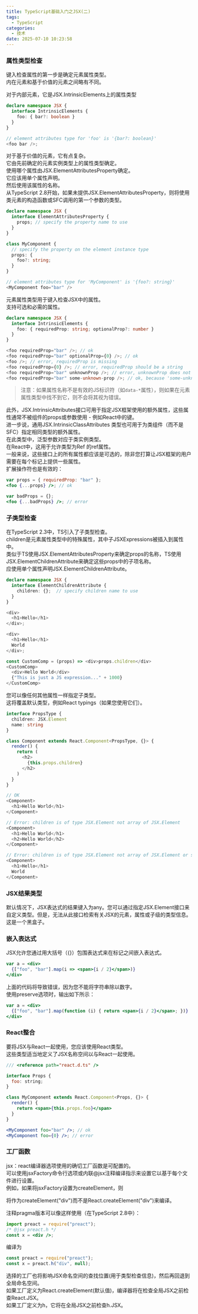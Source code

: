 ```yaml
---
title: TypeScript基础入门之JSX(二)
tags:
  - TypeScript
categories:
  - 技术
date: 2025-07-10 10:23:58
---
```


### 属性类型检查

键入检查属性的第一步是确定元素属性类型。  
内在元素和基于价值的元素之间略有不同。

对于内部元素，它是JSX.IntrinsicElements上的属性类型

```ts
declare namespace JSX {
  interface IntrinsicElements {
    foo: { bar?: boolean }
  }
}

// element attributes type for 'foo' is '{bar?: boolean}'
<foo bar />;
```

对于基于价值的元素，它有点复杂。  
它由先前确定的元素实例类型上的属性类型确定。  
使用哪个属性由JSX.ElementAttributesProperty确定。  
它应该用单个属性声明。  
然后使用该属性的名称。  
从TypeScript 2.8开始，如果未提供JSX.ElementAttributesProperty，则将使用类元素的构造函数或SFC调用的第一个参数的类型。

```ts
declare namespace JSX {
  interface ElementAttributesProperty {
    props; // specify the property name to use
  }
}

class MyComponent {
  // specify the property on the element instance type
  props: {
    foo?: string;
  }
}

// element attributes type for 'MyComponent' is '{foo?: string}'
<MyComponent foo="bar" />
```

元素属性类型用于键入检查JSX中的属性。  
支持可选和必需的属性。

```ts
declare namespace JSX {
  interface IntrinsicElements {
    foo: { requiredProp: string; optionalProp?: number }
  }
}

<foo requiredProp="bar" />; // ok
<foo requiredProp="bar" optionalProp={0} />; // ok
<foo />; // error, requiredProp is missing
<foo requiredProp={0} />; // error, requiredProp should be a string
<foo requiredProp="bar" unknownProp />; // error, unknownProp does not exist
<foo requiredProp="bar" some-unknown-prop />; // ok, because 'some-unknown-prop' is not a valid identifier
```

> 注意：如果属性名称不是有效的JS标识符（如`data-*`属性），则如果在元素属性类型中找不到它，则不会将其视为错误。

此外，JSX.IntrinsicAttributes接口可用于指定JSX框架使用的额外属性，这些属性通常不被组件的props或参数使用 - 例如React中的键。  
进一步说，通用JSX.IntrinsicClassAttributes <T>类型也可用于为类组件（而不是SFC）指定相同类型的额外属性。  
在此类型中，泛型参数对应于类实例类型。  
在React中，这用于允许类型为Ref <T>的ref属性。  
一般来说，这些接口上的所有属性都应该是可选的，除非您打算让JSX框架的用户需要在每个标记上提供一些属性。  
扩展操作符也是有效的：

```jsx
var props = { requiredProp: "bar" };
<foo {...props} />; // ok

var badProps = {};
<foo {...badProps} />; // error
```

### 子类型检查

在TypeScript 2.3中，TS引入了子类型检查。  
children是元素属性类型中的特殊属性，其中子JSXExpressions被插入到属性中。  
类似于TS使用JSX.ElementAttributesProperty来确定props的名称，TS使用JSX.ElementChildrenAttribute来确定这些props中的子项名称。  
应使用单个属性声明JSX.ElementChildrenAttribute。

```ts
declare namespace JSX {
  interface ElementChildrenAttribute {
    children: {};  // specify children name to use
  }
}
```

```ts
<div>
  <h1>Hello</h1>
</div>;

<div>
  <h1>Hello</h1>
  World
</div>;

const CustomComp = (props) => <div>props.children</div>
<CustomComp>
  <div>Hello World</div>
  {"This is just a JS expression..." + 1000}
</CustomComp>
```

您可以像任何其他属性一样指定子类型。  
这将覆盖默认类型，例如React typings（如果您使用它们）。

```ts
interface PropsType {
  children: JSX.Element
  name: string
}

class Component extends React.Component<PropsType, {}> {
  render() {
    return (
      <h2>
        {this.props.children}
      </h2>
    )
  }
}

// OK
<Component>
  <h1>Hello World</h1>
</Component>

// Error: children is of type JSX.Element not array of JSX.Element
<Component>
  <h1>Hello World</h1>
  <h2>Hello World</h2>
</Component>

// Error: children is of type JSX.Element not array of JSX.Element or string.
<Component>
  <h1>Hello</h1>
  World
</Component>
```

### JSX结果类型

默认情况下，JSX表达式的结果键入为any。您可以通过指定JSX.Element接口来自定义类型。但是，无法从此接口检索有关JSX的元素，属性或子级的类型信息。这是一个黑盒子。

### 嵌入表达式

JSX允许您通过用大括号（{}）包围表达式来在标记之间嵌入表达式。

```jsx
var a = <div>
  {["foo", "bar"].map(i => <span>{i / 2}</span>)}
</div>
```

上面的代码将导致错误，因为您不能将字符串除以数字。  
使用preserve选项时，输出如下所示：

```jsx
var a = <div>
  {["foo", "bar"].map(function (i) { return <span>{i / 2}</span>; })}
</div>
```

### React整合

要将JSX与React一起使用，您应该使用React类型。  
这些类型适当地定义了JSX名称空间以与React一起使用。

```jsx
/// <reference path="react.d.ts" />

interface Props {
  foo: string;
}

class MyComponent extends React.Component<Props, {}> {
  render() {
    return <span>{this.props.foo}</span>
  }
}

<MyComponent foo="bar" />; // ok
<MyComponent foo={0} />; // error
```

### 工厂函数

jsx：react编译器选项使用的确切工厂函数是可配置的。  
可以使用jsxFactory命令行选项或内联@jsx注释编译指示来设置它以基于每个文件进行设置。  
例如，如果将jsxFactory设置为createElement，则<div />将作为createElement("div")而不是React.createElement("div")来编译。

注释pragma版本可以像这样使用（在TypeScript 2.8中）：

```jsx
import preact = require("preact");
/* @jsx preact.h */
const x = <div />;
```

编译为

```jsx
const preact = require("preact");
const x = preact.h("div", null);
```

选择的工厂也将影响JSX命名空间的查找位置(用于类型检查信息)，然后再回退到全局命名空间。  
如果工厂定义为React.createElement(默认值)，编译器将在检查全局JSX之前检查React.JSX。  
如果工厂定义为h，它将在全局JSX之前检查h.JSX。
